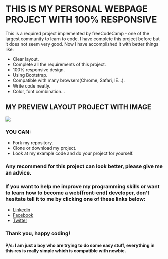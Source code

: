 # THIS IS MY PERSONAL WEBPAGE PROJECT WITH 100% RESPONSIVE
This is a required project implemented by freeCodeCamp - one of the largest community to learn to code. I have complete this project before but it does not seem very good. Now I have accomplished it with better things like:
* Clear layout.
* Complete all the requirements of this project.
* 100% responsive design.
* Using Bootstrap.
* Compatible with many browsers(Chrome, Safari, IE...).
* Write code neatly.
* Color, font combination...
## MY PREVIEW LAYOUT PROJECT WITH IMAGE
![](https://github.com/namvdo/my-personal-webpage-project/blob/master/images/preview.jpg)
### YOU CAN:
* Fork my repository.
* Clone or download my project.
* Look at my example code and do your project for yourself.

### Any recommend for this project can look better, please give me an advice.

### If you want to help me improve my programming skills or want to learn how to become a web(front-end) developer, don't hesitate tell it to me by clicking one of these links below:
* [Linkedin](https://www.linkedin.com/in/nam-v-do-17b0aa163/)
* [Facebook](https://facebook.com/fantasy0511/)
* [Twitter](https://twitter.com/vannam05/)
### Thank you, happy coding!
#### P/s: I am just a boy who are trying to do some easy stuff, everything in this res is really simple which is compatible with newbie.
